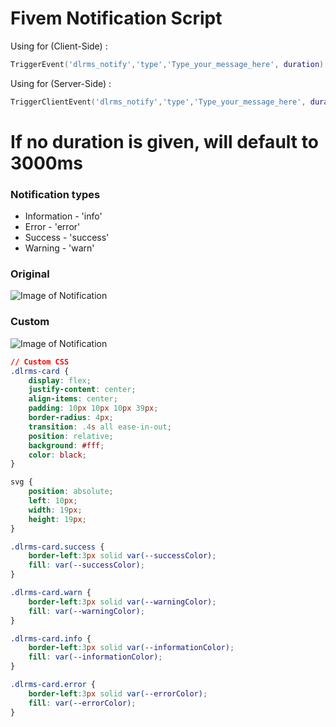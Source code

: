 # Fivem Notification Script
Using for (Client-Side) :

```lua
TriggerEvent('dlrms_notify','type','Type_your_message_here', duration)
```

Using for (Server-Side) :

```lua
TriggerClientEvent('dlrms_notify','type','Type_your_message_here', duration)
```

# If no duration is given, will default to 3000ms

### Notification types
* Information - 'info'
* Error - 'error'
* Success - 'success'
* Warning - 'warn'

### Original
![Image of Notification](https://cdn.discordapp.com/attachments/850181379778150420/854773290257350686/Screenshot_34.png)

### Custom
![Image of Notification](https://cdn.discordapp.com/attachments/850181379778150420/854773606319259708/Screenshot_35.png)
```css
// Custom CSS
.dlrms-card {
    display: flex;
    justify-content: center;
    align-items: center;
    padding: 10px 10px 10px 39px;
    border-radius: 4px;
    transition: .4s all ease-in-out;
    position: relative;
    background: #fff;
    color: black;
}

svg {
    position: absolute;
    left: 10px;
    width: 19px;
    height: 19px;
}

.dlrms-card.success {
    border-left:3px solid var(--successColor);
    fill: var(--successColor);
}

.dlrms-card.warn {
    border-left:3px solid var(--warningColor);
    fill: var(--warningColor);
}

.dlrms-card.info {
    border-left:3px solid var(--informationColor);
    fill: var(--informationColor);
}

.dlrms-card.error {
    border-left:3px solid var(--errorColor);
    fill: var(--errorColor);
}
